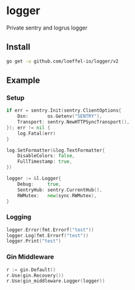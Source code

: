 # logger

Private sentry and logrus logger

## Install 

```bash
go get -u github.com/loeffel-io/logger/v2
```

## Example

### Setup
```go 
if err = sentry.Init(sentry.ClientOptions{
    Dsn:       os.Getenv("SENTRY"),
    Transport: sentry.NewHTTPSyncTransport(),
}); err != nil {
    log.Fatal(err)
}

log.SetFormatter(&log.TextFormatter{
    DisableColors: false,
    FullTimestamp: true,
})

logger := &l.Logger{
    Debug:     true,
    SentryHub: sentry.CurrentHub(),
    RWMutex:   new(sync.RWMutex),
}
```

### Logging

```go 
logger.Error(fmt.Errorf("test"))
logger.Log(fmt.Errorf("test"))
logger.Print("test")
```

### Gin Middleware

```go
r := gin.Default()
r.Use(gin.Recovery())
r.Use(gin_middleware.Logger(logger))
```